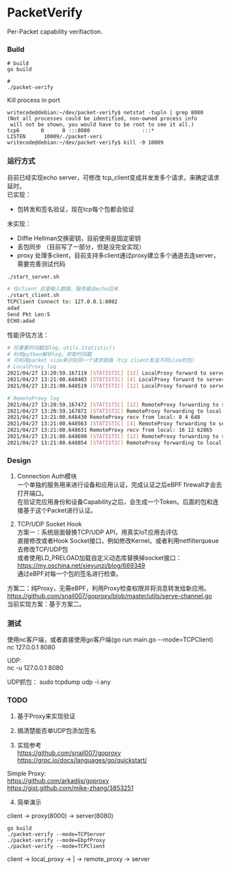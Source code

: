 # PacketVerify
Per-Packet capability verifiaction.

### Build

```
# build
go build

#
./packet-verify
```


Kill process in port
```
writecode@debian:~/dev/packet-verify$ netstat -tupln | grep 8080
(Not all processes could be identified, non-owned process info
 will not be shown, you would have to be root to see it all.)
tcp6       0      0 :::8080                 :::*                    LISTEN      10009/./packet-veri 
writecode@debian:~/dev/packet-verify$ kill -9 10009
```

### 运行方式
目前已经实现echo server，可修改 tcp_client变成并发发多个请求，来确定请求延时。  
已实现：  
- 包转发和签名验证，现在tcp每个包都会验证  

未实现：
- Diffie Hellman交换密钥，目前使用是固定密钥  
- 丢包同步 （目前写了一部分，但是没完全实现）  
- proxy 处理多client，目前支持多client通过proxy建立多个通道去连server，需要完善测试代码

```bash
./start_server.sh

# 在client 这里输入数据，服务器会echo回来
./start_client.sh 
TCPClient Connect to: 127.0.0.1:8082
adad
Send Pkt Len:5
ECHO:adad
```

性能评估方法：  
```bash
# 将重要时间戳加log，utils.Statistic()
# 利用python解析log，获取时间戳
# 可利用packet size来识别同一个请求链路（tcp client发送不同size的包）
# LocalProxy log
2021/04/27 13:20:59.167119 [STATISTIC] [12] LocalProxy forward to server: 16 sign: 39326
2021/04/27 13:21:00.648403 [STATISTIC] [4] LocalProxy forward to server: 8 sign: 648
2021/04/27 13:21:00.648519 [STATISTIC] [12] LocalProxy forward to server: 16 sign: 62865

# RemoteProxy log
2021/04/27 13:20:59.167472 [STATISTIC] [12] RemoteProxy forwarding to server: 12 sign: 39326
2021/04/27 13:20:59.167872 [STATISTIC] RemoteProxy forwarding to local: 13 sign: 57187
2021/04/27 13:21:00.648430 RemoteProxy recv from local: 8 4 648
2021/04/27 13:21:00.648563 [STATISTIC] [4] RemoteProxy forwarding to server: 4 sign: 648
2021/04/27 13:21:00.648631 RemoteProxy recv from local: 16 12 62865
2021/04/27 13:21:00.648690 [STATISTIC] [12] RemoteProxy forwarding to server: 12 sign: 62865
2021/04/27 13:21:00.648854 [STATISTIC] RemoteProxy forwarding to local: 17 sign: 80352
```

### Design

1. Connection Auth模块  
一个单独的服务用来进行设备和应用认证，完成认证之后eBPF firewall才会去打开端口。  
在验证完应用身份和设备Capability之后，会生成一个Token。后面的包和连接基于这个Packet进行认证。  

2. TCP/UDP Socket Hook  
方案一：系统层面替换TCP/UDP API，用真实IoT应用去评估  
直接修改或者Hook Socket接口，例如修改Kernel。或者利用netfilterqueue去修改TCP/UDP包  
或者使用LD_PRELOAD加载自定义动态库替换掉socket接口：https://my.oschina.net/xieyunzi/blog/669349  
通过eBPF对每一个包的签名进行检查。  

方案二：纯Proxy，无需eBPF，利用Proxy检查权限并将消息转发给新应用。  
https://github.com/snail007/goproxy/blob/master/utils/serve-channel.go  
当前实现方案：基于方案二。  

### 测试
使用nc客户端，或者直接使用go客户端(go run main.go --mode=TCPClient)  
nc 127.0.0.1 8080  

UDP:  
nc -u 127.0.0.1 8080  

UDP抓包：
sudo tcpdump udp -i any  

### TODO  
1. 基于Proxy来实现验证  
2. 搞清楚能否单UDP包添加签名  

3. 实现参考  
https://github.com/snail007/goproxy  
https://grpc.io/docs/languages/go/quickstart/  


Simple Proxy:  
https://github.com/arkadijs/goproxy  
https://gist.github.com/mike-zhang/3853251  

4. 简单演示

client -> proxy(8000) -> server(8080)  
```  
go build
./packet-verify --mode=TCPServer
./packet-verify --mode=EbpfProxy
./packet-verify --mode=TCPClient
```  

client -> local_proxy -> | -> remote_proxy -> server  